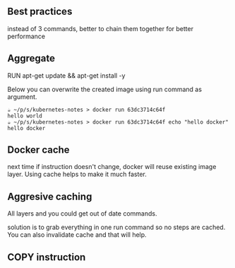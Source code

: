 ## Best practices
instead of 3 commands, better to chain them together for better performance

## Aggregate
RUN apt-get update && apt-get install -y

Below you can overwrite the created image using run command as argument.

```shell
☕ ~/p/s/kubernetes-notes > docker run 63dc3714c64f
hello world
☕ ~/p/s/kubernetes-notes > docker run 63dc3714c64f echo "hello docker"
hello docker
```

## Docker cache
next time if instruction doesn't change, docker will reuse existing image layer.
Using cache helps to make it much faster.

## Aggresive caching
All layers and you could get out of date commands.

solution is to grab everything in one run command so no steps are cached. You can also invalidate cache and that will help.

## COPY instruction
